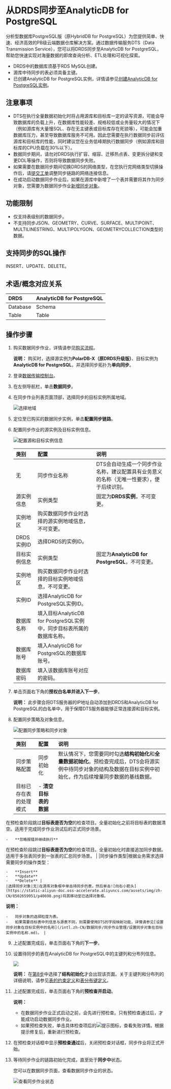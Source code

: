 # 从DRDS同步至AnalyticDB for PostgreSQL

分析型数据库PostgreSQL版（原HybridDB for PostgreSQL）为您提供简单、快速、经济高效的PB级云端数据仓库解决方案。通过数据传输服务DTS（Data Transmission Service），您可以将DRDS同步至AnalyticDB for PostgreSQL，帮助您快速实现对海量数据的即席查询分析、ETL处理和可视化探索。

-   DRDS中的数据库须基于RDS MySQL创建。
-   源库中待同步的表必须具备主键。
-   已创建AnalyticDB for PostgreSQL实例，详情请参见[创建AnalyticDB for PostgreSQL实例](https://www.alibabacloud.com/help/zh/doc-detail/50200.html)。

## 注意事项

-   DTS在执行全量数据初始化时将占用源库和目标库一定的读写资源，可能会导致数据库的负载上升，在数据库性能较差、规格较低或业务量较大的情况下（例如源库有大量慢SQL、存在无主键表或目标库存在死锁等），可能会加重数据库压力，甚至导致数据库服务不可用。因此您需要在执行数据同步前评估源库和目标库的性能，同时建议您在业务低峰期执行数据同步（例如源库和目标库的CPU负载在30%以下）。
-   数据同步期间，请勿对DRDS执行扩容、缩容、迁移热点表、变更拆分键和变更DDL等操作，否则将导致数据同步失败。
-   如果需要在数据同步期间切换DRDS的网络类型，在您执行完网络类型切换操作后，请[提交工单](https://workorder-intl.console.aliyun.com/#/ticket/createIndex)调整同步链路的网络连接信息。
-   在成功启动数据同步作业后，如果在源库中新增了一个表并需要将其作为同步对象，您需要为数据同步作业[新增同步对象](/intl.zh-CN/数据同步/同步作业管理/新增同步对象.md)。

## 功能限制

-   仅支持表级别的数据同步。
-   不支持同步JSON、GEOMETRY、CURVE、SURFACE、MULTIPOINT、MULTILINESTRING、MULTIPOLYGON、GEOMETRYCOLLECTION类型的数据。

## 支持同步的SQL操作

INSERT、UPDATE、DELETE。

## 术语/概念对应关系

|DRDS|AnalyticDB for PostgreSQL|
|:---|:------------------------|
|Database|Schema|
|Table|Table|

## 操作步骤

1.  购买数据同步作业，详情请参见[购买流程]()。

    **说明：** 购买时，选择源实例为**PolarDB-X（原DRDS升级版）**、目标实例为**AnalyticDB for PostgreSQL**，并选择同步拓扑为**单向同步**。

2.  登录[数据传输控制台](https://dts-intl.console.aliyun.com/)。

3.  在左侧导航栏，单击**数据同步**。

4.  在同步作业列表页面顶部，选择同步的目标实例所属地域。

    ![选择地域](https://static-aliyun-doc.oss-accelerate.aliyuncs.com/assets/img/zh-CN/7349459951/p50604.png)

5.  定位至已购买的数据同步实例，单击**配置同步链路**。

6.  配置同步作业的源实例及目标实例信息。

    ![配置源和目标实例信息](https://static-aliyun-doc.oss-accelerate.aliyuncs.com/assets/img/zh-CN/8230649951/p65398.png)

    |类别|配置|说明|
    |:-|:-|:-|
    |无|同步作业名称|DTS会自动生成一个同步作业名称，建议配置具有业务意义的名称（无唯一性要求），便于后续识别。|
    |源实例信息|实例类型|固定为**DRDS实例**，不可变更。|
    |实例地区|购买数据同步作业时选择的源实例地域信息，不可变更。|
    |DRDS实例ID|选择DRDS的实例ID。|
    |目标实例信息|实例类型|固定为**AnalyticDB for PostgreSQL**，不可变更。|
    |实例地区|购买数据同步作业时选择的目标实例地域信息，不可变更。|
    |实例ID|选择AnalyticDB for PostgreSQL实例ID。|
    |数据库名称|填入目标AnalyticDB for PostgreSQL实例中，同步目标表所属的数据库名称。|
    |数据库账号|填入AnalyticDB for PostgreSQL的数据库账号。|
    |数据库密码|填入该数据库账号对应的密码。|

7.  单击页面右下角的**授权白名单并进入下一步**。

    **说明：** 此步骤会将DTS服务器的IP地址自动添加到DRDS和AnalyticDB for PostgreSQL的白名单中，用于保障DTS服务器能够正常连接源和目标实例。

8.  配置同步策略及对象信息。

    ![配置同步策略和同步对象](https://static-aliyun-doc.oss-accelerate.aliyuncs.com/assets/img/zh-CN/8230649951/p65407.png)

    |类别|配置|说明|
    |:-|:-|:-|
    |同步策略配置|同步初始化|默认情况下，您需要同时勾选**结构初始化**和**全量数据初始化**。预检查完成后，DTS会将源实例中待同步对象的结构及数据在目标实例中初始化，作为后续增量同步数据的基线数据。|
    |目标已存在表的处理模式|    -   **清空目标表的数据**

在预检查阶段跳过**目标表是否为空**的检查项目。全量初始化之前将目标表的数据清空。适用于完成同步作业测试后的正式同步场景。

    -   **忽略报错并继续执行**

在预检查阶段跳过**目标表是否为空**的检查项目。全量初始化时直接追加同步数据。适用于多张表同步到一张表的汇总同步场景。 |
    |同步操作类型|根据业务需求选择需要同步的操作类型：

    -   **Insert**
    -   **Update**
    -   **Delete** |
    |选择同步对象|无|在源库对象框中单击待同步的表，然后单击![向右小箭头](https://static-aliyun-doc.oss-accelerate.aliyuncs.com/assets/img/zh-CN/8502659951/p40698.png)将其移动至已选择对象框。

**说明：**

    -   同步对象的选择粒度为表。
    -   如果需要目标表中列信息与源表不同，则需要使用DTS的字段映射功能，详情请参见[设置同步对象在目标实例中的名称](/intl.zh-CN/数据同步/同步作业管理/设置同步对象在目标实例中的名称.md)。 |

9.  上述配置完成后，单击页面右下角的**下一步**。

10. 设置待同步的表在AnalyticDB for PostgreSQL中的主键列和分布列信息。

    ![](https://static-aliyun-doc.oss-accelerate.aliyuncs.com/assets/img/zh-CN/4330649951/p65402.png)

    **说明：** 在[第8步](#step_179_1cn_6zy)中选择了**结构初始化**才会出现该页面。关于主键列和分布列的详细说明，请参见[表的约束定义](~~118150~~)和[表分布键定义](~~120143~~)。

11. 上述配置完成后，单击页面右下角的**预检查并启动**。

    **说明：**

    -   在数据同步作业正式启动之前，会先进行预检查。只有预检查通过后，才能成功启动数据同步作业。
    -   如果预检查失败，单击具体检查项后的![提示](https://static-aliyun-doc.oss-accelerate.aliyuncs.com/assets/img/zh-CN/8502659951/p47468.png)图标，查看失败详情。根据提示修复后，重新进行预检查。
12. 在预检查对话框中显示**预检查通过**后，关闭预检查对话框，同步作业将正式开始。

13. 等待同步作业的链路初始化完成，直至处于**同步中**状态。

    您可以在数据同步页面，查看数据同步作业的状态。

    ![查看同步作业状态](https://static-aliyun-doc.oss-accelerate.aliyuncs.com/assets/img/zh-CN/1349459951/p41059.png)


